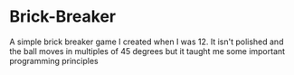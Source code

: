 # Brick-Breaker
A simple brick breaker game I created when I was 12. It isn't polished and the ball moves in multiples of 45 degrees but it taught me some important programming principles
